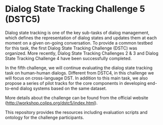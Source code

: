# Dialog State Tracking Challenge 5 (DSTC5)

Dialog state tracking is one of the key sub-tasks of dialog management, which defines the representation of dialog states and updates them at each moment on a given on-going conversation. To provide a common testbed for this task, the first Dialog State Tracking Challenge (DSTC) was organized. More recently, Dialog State Tracking Challenges 2 & 3 and Dialog State Tracking Challenge 4 have been successfully completed.

In the fifth challenge, we will continue evaluating the dialog state tracking task on human-human dialogs. Different from DSTC4, in this challenge we will focus on cross-language DST. In addition to this main task, we also propose a series of pilot tracks for the core components in developing end-to-end dialog systems based on the same dataset.

More details about the challenge can be found from the official website (http://workshop.colips.org/dstc5/index.html).

This repository provides the resources including evaluation scripts and ontology for the challenge participants.